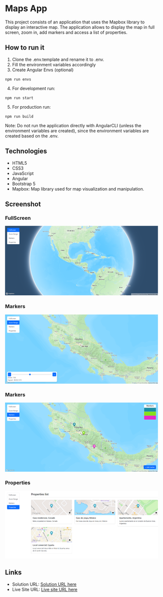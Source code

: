 # Maps App

This project consists of an application that uses the Mapbox library to display an interactive map. The application allows to display the map in full screen, zoom in, add markers and access a list of properties.

## How to run it
1. Clone the .env.template and rename it to .env.
2. Fill the environment variables accordingly
3. Create Angular Envs (optional)
```
npm run envs
```

4. For development run:
```
npm run start
```

5. For production run:
```
npm run build
```

Note: Do not run the application directly with AngularCLI (unless the environment variables are created), since the environment variables are created based on the .env.

## Technologies

- HTML5
- CSS3
- JavaScript
- Angular
- Bootstrap 5
- Mapbox: Map library used for map visualization and manipulation.

## Screenshot

### FullScreen
![](./src/assets/fullscreen.png)

### Markers
![](./src/assets/zoom-range.png)

### Markers
![](./src/assets/markers.png)

### Properties
![](./src/assets/properties.png)

## Links

- Solution URL: [Solution URL here](https://github.com/derianrddev/maps-app)
- Live Site URL: [Live site URL here](https://derianrddev.github.io/maps-app/)

